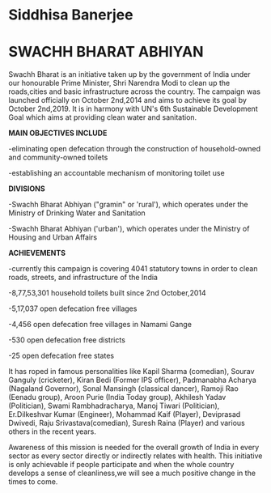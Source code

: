 # Siddhisa Banerjee

# SWACHH BHARAT ABHIYAN

Swachh Bharat is an initiative taken up by the government of India under our honourable Prime Minister, Shri Narendra Modi to clean up the roads,cities and basic infrastructure across the country.
The campaign was launched officially on October 2nd,2014 and aims to achieve its goal by October 2nd,2019.
It is in harmony with UN's 6th Sustainable Development Goal which aims at providing clean water and sanitation.

**MAIN OBJECTIVES INCLUDE**

-eliminating open defecation through the construction of household-owned and community-owned toilets 

-establishing an accountable mechanism of monitoring toilet use

**DIVISIONS**

-Swachh Bharat Abhiyan ("gramin" or 'rural'), which operates under the Ministry of Drinking Water and Sanitation

-Swachh Bharat Abhiyan ('urban'), which operates under the Ministry of Housing and Urban Affairs

**ACHIEVEMENTS**

-currently this campaign is covering 4041 statutory towns in order to clean roads, streets, and infrastructure of the India

-8,77,53,301 household toilets built since 2nd October,2014

-5,17,037 open defecation free villages

-4,456 open defecation free villages in Namami Gange

-530 open defecation free districts

-25 open defecation free states

It has roped in famous personalities like Kapil Sharma (comedian),
Sourav Ganguly (cricketer),
Kiran Bedi (Former IPS officer),
Padmanabha Acharya (Nagaland Governor),
Sonal Mansingh (classical dancer),
Ramoji Rao (Eenadu group),
Aroon Purie (India Today group),
Akhilesh Yadav (Politician),
Swami Rambhadracharya,
Manoj Tiwari (Politician),
Er.Dilkeshvar Kumar (Engineer),
Mohammad Kaif (Player),
Deviprasad Dwivedi,
Raju Srivastava(comedian),
Suresh Raina (Player) and various others in the recent years.

Awareness of this mission is needed for the overall growth of India in every sector as every sector directly or indirectly relates with health.
This initiative is only achievable if people participate and when the whole country develops a sense of cleanliness,we will see a much positive change in the times to come.
